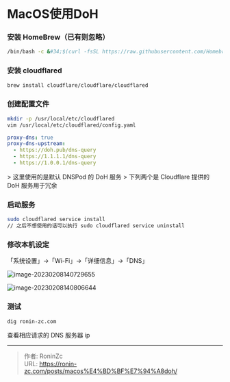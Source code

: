# MacOS使用DoH


### 安装 HomeBrew（已有则忽略）

```bash
/bin/bash -c &#34;$(curl -fsSL https://raw.githubusercontent.com/Homebrew/install/master/install.sh)&#34;
```

### 安装 cloudflared

```bash
brew install cloudflare/cloudflare/cloudflared
```

### 创建配置文件

```bash
mkdir -p /usr/local/etc/cloudflared
vim /usr/local/etc/cloudflared/config.yaml
```

```yaml
proxy-dns: true
proxy-dns-upstream:
  - https://doh.pub/dns-query
  - https://1.1.1.1/dns-query
  - https://1.0.0.1/dns-query
```

&gt; 这里使用的是默认 DNSPod 的 DoH 服务
&gt; 下列两个是 Cloudflare 提供的 DoH 服务用于冗余

### 启动服务

```bash
sudo cloudflared service install
// 之后不想使用的话可以执行 sudo cloudflared service uninstall
```

### 修改本机设定

「系统设置」-&gt;「Wi-Fi」-&gt;「详细信息」-&gt;「DNS」

![image-20230208140729655](https://lsky.ronin-zc.com/i/2023/02/08/63e33c226a130.png)

![image-20230208140806644](https://lsky.ronin-zc.com/i/2023/02/08/63e33c46ea36f.png)

### 测试

```bash
dig ronin-zc.com
```

查看相应请求的 DNS 服务器 ip

---

> 作者: RoninZc  
> URL: https://ronin-zc.com/posts/macos%E4%BD%BF%E7%94%A8doh/  

